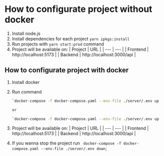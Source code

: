 # How to configurate project without docker

1. Install node.js
2. Install dependencies for each project `yarn ipkgs:install`
3. Run projects with `yarn start:prod` command
4. Project will be available on:
   | Project | URL |
	 | --- | --- |
	 | Frontend | http://localhost:5173 |
	 | Backend | http://localhost:3000/api |

## How to configurate project with docker

1. Install docker
2. Run command
	```bash
	`docker-compose -f docker-compose.yaml --env-file ./server/.env up --build`

	or

	`docker-compose -f docker-compose.yaml --env-file ./server/.env up -d`
	```
3. Project will be available on:
	 | Project | URL |
	 | --- | --- |
	 | Frontend | http://localhost:5173 |
	 | Backend | http://localhost:3000/api |

4. If you wanna stop the project run ` docker-compose -f docker-compose.yaml --env-file ./server/.env down`;
   
